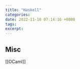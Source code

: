 ```yaml
---
title: "Haskell"
categories: 
date: 2022-11-18 07:14:16 +0800
tags: 
excerpt: 
---
```






## Misc

[[OCaml]]


